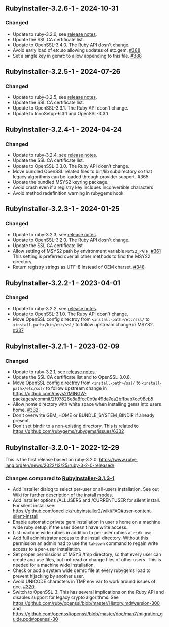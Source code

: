 ## RubyInstaller-3.2.6-1 - 2024-10-31

### Changed
- Update to ruby-3.2.6, see [release notes](https://www.ruby-lang.org/en/news/2024/10/30/ruby-3-2-6-released/).
- Update the SSL CA certificate list.
- Update to OpenSSL-3.4.0. The Ruby API dosn't change.
- Avoid early load of etc.so allowing updates of etc.gem. [#388](https://github.com/oneclick/rubyinstaller2/issues/388)
- Set a single key in gemrc to allow appending to this file. [#388](https://github.com/oneclick/rubyinstaller2/issues/388#issuecomment-2348393612)


## RubyInstaller-3.2.5-1 - 2024-07-26

### Changed
- Update to ruby-3.2.5, see [release notes](https://www.ruby-lang.org/en/news/2024/07/26/ruby-3-2-5-released/).
- Update the SSL CA certificate list.
- Update to OpenSSL-3.3.1. The Ruby API dosn't change.
- Update to InnoSetup-6.3.1 and OpenSSL-3.3.1


## RubyInstaller-3.2.4-1 - 2024-04-24

### Changed
- Update to ruby-3.2.4, see [release notes](https://www.ruby-lang.org/en/news/2024/04/23/ruby-3-2-4-released/).
- Update the SSL CA certificate list.
- Update to OpenSSL-3.3.0. The Ruby API dosn't change.
- Move bundled OpenSSL related files to bin/lib subdirectory so that legacy algorithms can be loaded through provider support. #365
- Update the bundled MSYS2 keyring package.
- Avoid crash even if a registry key incldues inconvertible characters
- Avoid method redefinition warning in rubygems hook


## RubyInstaller-3.2.3-1 - 2024-01-25

### Changed
- Update to ruby-3.2.3, see [release notes](https://www.ruby-lang.org/en/news/2024/01/18/ruby-3-2-3-released/).
- Update to OpenSSL-3.2.0.
  The Ruby API dosn't change.
- Update the SSL CA certificate list
- Allow setting of MSYS2 path by environment variable `MSYS2_PATH`. [#361](https://github.com/oneclick/rubyinstaller2/issues/361)
  This setting is preferred over all other methods to find the MSYS2 directory.
- Return registry strings as UTF-8 instead of OEM charset. [#348](https://github.com/oneclick/rubyinstaller2/issues/348)


## RubyInstaller-3.2.2-1 - 2023-04-01

### Changed
- Update to ruby-3.2.2, see [release notes](https://www.ruby-lang.org/en/news/2023/03/30/ruby-3-2-2-released/).
- Update to OpenSSL-3.1.0.
  The Ruby API dosn't change.
- Move OpenSSL config directroy from `<install-path>/etc/ssl/` to  `<install-path>/bin/etc/ssl/` to follow upstream change in MSYS2. [#337](https://github.com/oneclick/rubyinstaller2/issues/337)


## RubyInstaller-3.2.1-1 - 2023-02-09

### Changed
- Update to ruby-3.2.1, see [release notes](https://www.ruby-lang.org/en/news/2023/02/08/ruby-3-2-1-released/).
- Update the SSL CA certificate list and to OpenSSL-3.0.8.
- Move OpenSSL config directroy from `<install-path>/ssl/` to  `<install-path>/etc/ssl/` to follow upstream change in https://github.com/msys2/MINGW-packages/commit/2f97826e8a8fce0b9a49da7ea2bffbab7ce98eb5
- Allow home directory with white space when installing gems into users home. [#332](https://github.com/oneclick/rubyinstaller2/issues/332)
- Don't overwrite GEM_HOME or BUNDLE_SYSTEM_BINDIR if already present.
- Don't set bindir to a non-existing directory.
  This is related to https://github.com/rubygems/rubygems/issues/6332


## RubyInstaller-3.2.0-1 - 2022-12-29

This is the first release based on ruby-3.2.0: https://www.ruby-lang.org/en/news/2022/12/25/ruby-3-2-0-released/

### Changes compared to [RubyInstaller-3.1.3-1](CHANGELOG-3.1.md#rubyinstaller-313-1---2022-11-27)
- Add installer dialog to select per-user or all-users installation.
  See out Wiki for further [description of the install modes](https://github.com/oneclick/rubyinstaller2/wiki/FAQ#user-content-install-mode).
- Add installer options /ALLUSERS and /CURRENTUSER for silent install.
  For silent install see: https://github.com/oneclick/rubyinstaller2/wiki/FAQ#user-content-silent-install
- Enable automatic private gem installation in user's home on a machine wide ruby setup, if the user doesn't have write access.
- List machine wide rubies in addition to per-user rubies at `ridk use`.
- Add full administrator access to the install directory.
  Without this permission an admin had to use the `takeown` command to regain write access to a per-user installation.
- Set proper permissions of MSYS /tmp directory, so that every user can create and use files, but not read or change files of other users.
  This is needed for a machine wide installation.
- Check or add a system wide gemrc file at every rubygems load to prevent hijacking by another user.
- Avoid UNICODE characters in TMP env var to work around issues of gcc. [#320](https://github.com/oneclick/rubyinstaller2/issues/320)
- Switch to OpenSSL-3. This has several implications on the Ruby API and disables support for legacy crypto algorithms.
  See https://github.com/ruby/openssl/blob/master/History.md#version-300 and https://github.com/openssl/openssl/blob/master/doc/man7/migration_guide.pod#openssl-30
